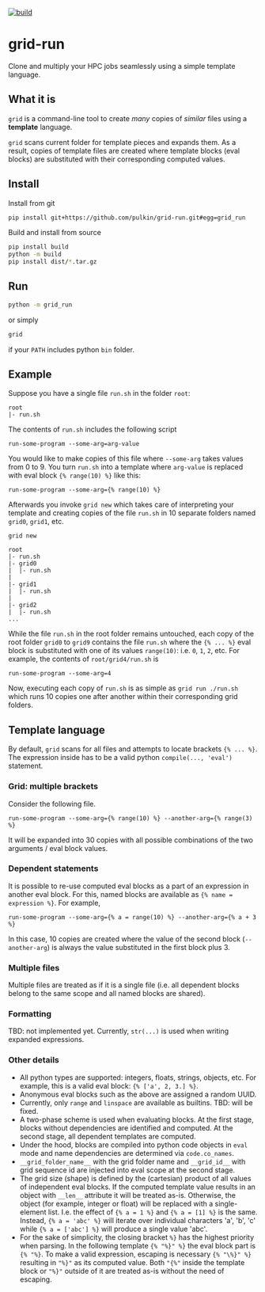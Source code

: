[![build](https://github.com/pulkin/grid-run/actions/workflows/test.yml/badge.svg)](https://github.com/pulkin/grid-run/actions)

grid-run
========

Clone and multiply your HPC jobs seamlessly using a simple template language.

What it is
----------

`grid` is a command-line tool to create *many* copies of *similar* files
using a **template** language.

`grid` scans current folder for template pieces and expands them.
As a result, copies of template files are created where template blocks
(eval blocks) are substituted with their corresponding computed values.

Install
-------

Install from git

```bash
pip install git+https://github.com/pulkin/grid-run.git#egg=grid_run
```

Build and install from source

```bash
pip install build
python -m build
pip install dist/*.tar.gz
```

Run
---

```bash
python -m grid_run
```

or simply

```bash
grid
```

if your `PATH` includes python `bin` folder.

Example
-------

Suppose you have a single file `run.sh` in the folder `root`:

```
root
|- run.sh
```

The contents of `run.sh` includes the following script

```
run-some-program --some-arg=arg-value
```

You would like to make copies of this file where `--some-arg`
takes values from 0 to 9.
You turn `run.sh` into a template where `arg-value` is replaced with
eval block `{% range(10) %}` like this:

```
run-some-program --some-arg={% range(10) %}
```

Afterwards you invoke `grid new` which takes care of interpreting
your template and creating copies of the file `run.sh` in 10 separate
folders named `grid0`, `grid1`, etc.

```
grid new
```

```
root
|- run.sh
|- grid0
|  |- run.sh
|
|- grid1
|  |- run.sh
|
|- grid2
|  |- run.sh
...
```

While the file `run.sh` in the root folder remains untouched, each copy
of the root folder `grid0` to `grid9` contains the file `run.sh` where
the `{% ... %}` eval block is substituted with one of its values `range(10)`:
i.e. `0`, `1`, `2`, etc.
For example, the contents of `root/grid4/run.sh` is

```
run-some-program --some-arg=4
```

Now, executing each copy of `run.sh` is as simple as `grid run ./run.sh`
which runs 10 copies one after another within their corresponding grid
folders.

Template language
-----------------

By default, `grid` scans for all files and attempts to locate brackets
`{% ... %}`.
The expression inside has to be a valid python `compile(..., 'eval')`
statement.

### Grid: multiple brackets

Consider the following file.

```
run-some-program --some-arg={% range(10) %} --another-arg={% range(3) %}
```

It will be expanded into 30 copies with all possible combinations of the
two arguments / eval block values.

### Dependent statements

It is possible to re-use computed eval blocks as a part of an expression
in another eval block.
For this, named blocks are available as `{% name = expression %}`.
For example,

```
run-some-program --some-arg={% a = range(10) %} --another-arg={% a + 3 %}
```

In this case, 10 copies are created where the value of the second block
(`--another-arg`) is always the value substituted in the first block plus 3.

### Multiple files

Multiple files are treated as if it is a single file (i.e. all dependent
blocks belong to the same scope and all named blocks are shared).

### Formatting

TBD: not implemented yet.
Currently, `str(...)` is used when writing expanded expressions.

### Other details

- All python types are supported: integers, floats, strings, objects, etc.
  For example, this is a valid eval block: `{% ['a', 2, 3.] %}`.
- Anonymous eval blocks such as the above are assigned a random UUID.
- Currently, only `range` and `linspace` are available as builtins.
  TBD: will be fixed.
- A two-phase scheme is used when evaluating blocks.
  At the first stage, blocks without dependencies are identified and
  computed.
  At the second stage, all dependent templates are computed.
- Under the hood, blocks are compiled into python code objects in `eval`
  mode and name dependencies are determined via `code.co_names`.
- `__grid_folder_name__` with the grid folder name and
  `__grid_id__` with grid sequence id are injected into eval scope
  at the second stage.
- The grid size (shape) is defined by the (cartesian) product of all
  values of independent eval blocks.
  If the computed template value results in an object with `__len__`
  attribute it will be treated as-is.
  Otherwise, the object (for example, integer or float) will be replaced
  with a single-element list. I.e. the effect of `{% a = 1 %}` and
  `{% a = [1] %}` is the same.
  Instead, `{% a = 'abc' %}` will iterate over individual characters 'a',
  'b', 'c' while `{% a = ['abc'] %}` will produce a single value 'abc'.
- For the sake of simplicity, the closing bracket `%}` has the highest
  priority when parsing.
  In the following template `{% "%}" %}` the eval block part is `{% "%}`.
  To make a valid expression, escaping is necessary `{% "\%}" %}` resulting
  in `"%}"` as its computed value.
  Both `"{%"` inside the template block or `"%}"` outside of it are treated
  as-is without the need of escaping.
